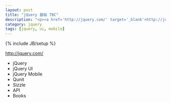 ```yaml
---
layout: post
title: "jQuery 基础 TBC"
description: "<p><a href='http://jquery.com/' target='_blank'>http://jquery.com/</a></p><ul><li>jQuery</li><li>jQuery UI</li><li>jQuery Mobile</li><li>Qunit</li><li>Sizzle</li><li>API</li><li>Books</li></ul>"
category: jquery
tags: [jquery, ui, mobile]
---
```

{% include JB/setup %}

http://jquery.com/

* jQuery
* jQuery UI
* jQuery Mobile
* Qunit
* Sizzle
* API
* Books
